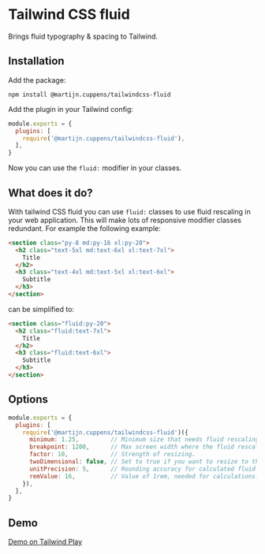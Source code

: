 # Tailwind CSS fluid

Brings fluid typography & spacing to Tailwind.

## Installation

Add the package:

```shell
npm install @martijn.cuppens/tailwindcss-fluid
```

Add the plugin in your Tailwind config:

```js
module.exports = {
  plugins: [
    require('@martijn.cuppens/tailwindcss-fluid'),
  ],
}
```

Now you can use the `fluid:` modifier in your classes.

## What does it do?

With tailwind CSS fluid you can use `fluid:` classes to use fluid rescaling in your web application. This will make lots of responsive modifier classes redundant. For example the following example:

```html
<section class="py-8 md:py-16 xl:py-20">
  <h2 class="text-5xl md:text-6xl xl:text-7xl">
    Title
  </h2>
  <h3 class="text-4xl md:text-5xl xl:text-6xl">
    Subtitle
  </h3>
</section>
```

can be simplified to:

```html
<section class="fluid:py-20">
  <h2 class="fluid:text-7xl">
    Title
  </h2>
  <h3 class="fluid:text-6xl">
    Subtitle
  </h3>
</section>
```

## Options

```js
module.exports = {
  plugins: [
    require('@martijn.cuppens/tailwindcss-fluid')({
      minimum: 1.25,         // Minimum size that needs fluid rescaling (in rem).
      breakpoint: 1200,      // Max screen width where the fluid rescaling is applied to (in px).
      factor: 10,            // Strength of resizing.
      twoDimensional: false, // Set to true if you want to resize to the smallest size of your device.
      unitPrecision: 5,      // Rounding accuracy for calculated fluid resizing.
      remValue: 16,          // Value of 1rem, needed for calculations.
    }),
  ],
}
```

## Demo

[Demo on Tailwind Play](https://play.tailwindcss.com/nTyVWtOoQQ)

